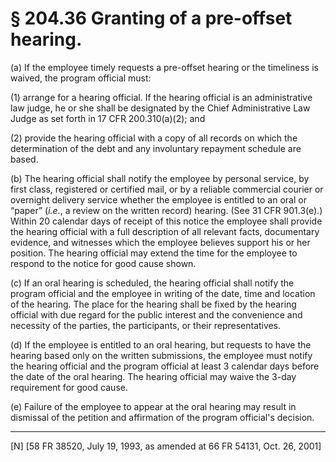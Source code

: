 # § 204.36   Granting of a pre-offset hearing.

(a) If the employee timely requests a pre-offset hearing or the timeliness is waived, the program official must: 


(1) arrange for a hearing official. If the hearing official is an administrative law judge, he or she shall be designated by the Chief Administrative Law Judge as set forth in 17 CFR 200.310(a)(2); and 


(2) provide the hearing official with a copy of all records on which the determination of the debt and any involuntary repayment schedule are based. 


(b) The hearing official shall notify the employee by personal service, by first class, registered or certified mail, or by a reliable commercial courier or overnight delivery service whether the employee is entitled to an oral or “paper” (*i.e.*, a review on the written record) hearing. (See 31 CFR 901.3(e).) Within 20 calendar days of receipt of this notice the employee shall provide the hearing official with a full description of all relevant facts, documentary evidence, and witnesses which the employee believes support his or her position. The hearing official may extend the time for the employee to respond to the notice for good cause shown. 


(c) If an oral hearing is scheduled, the hearing official shall notify the program official and the employee in writing of the date, time and location of the hearing. The place for the hearing shall be fixed by the hearing official with due regard for the public interest and the convenience and necessity of the parties, the participants, or their representatives. 


(d) If the employee is entitled to an oral hearing, but requests to have the hearing based only on the written submissions, the employee must notify the hearing official and the program official at least 3 calendar days before the date of the oral hearing. The hearing official may waive the 3-day requirement for good cause. 


(e) Failure of the employee to appear at the oral hearing may result in dismissal of the petition and affirmation of the program official's decision. 



---

[N] [58 FR 38520, July 19, 1993, as amended at 66 FR 54131, Oct. 26, 2001]




